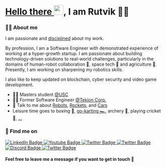 <h1>
  <a href="https://www.youtube.com/watch?v=rEq1Z0bjdwc">
    Hello there
  </a>
    <img src="https://media.giphy.com/media/hvRJCLFzcasrR4ia7z/giphy.gif" width="30px"/>, I am Rutvik 🧙‍♂️
</h1>

### 👨‍💻 About me ###

I am passionate and [disciplined](https://www.youtube.com/watch?v=d0MqYLLSrmQ) about my work.

By profession, I am a Software Engineer with demonstrated experience of working at a hyper-growth startup. I am passionate about building technology-driven solutions to real-world challenges, particularly in the domains of  human-robot collaboration 🤖, space tech 🚀 and agriculture 🌳. Presently, I am working on sharpening my robotics skills.

I also like to keep updated on blockchain, cyber security and video game development.

- 👨‍🎓 Masters student [@USC](https://www.usc.edu/)
- 👨‍💼 Former Software Engineer [@Tekion Corp.](https://tekion.com/)
- 💬 Talk to me about [Robots](https://www.youtube.com/watch?v=QRbvNL1PHKg), [Rockets](https://www.youtube.com/watch?v=IagOPTFL6e4), and [Cars](https://www.youtube.com/shorts/TCdjgo0VptI)
- Leisure time goes to boxing 🥊, [go-karting 🏎️](https://youtube.com/watch?v=2ndLSBPHT2E&feature=shares), archery 🏹, playing cricket 🏏, [...](https://www.youtube.com/watch?v=fllsKUNp8VA)


### 🤙 Find me on ###
<div id="badges">
  <a href="https://www.linkedin.com/in/rutvik-p4t3l/">
    <img src="https://img.shields.io/badge/LinkedIn-blue?style=for-the-badge&logo=linkedin&logoColor=white" alt="LinkedIn Badge"/>
  </a>
  <a href="https://www.youtube.com/channel/UCSf-xBzTHRW4Js7X8I2Fo9Q">
    <img src="https://img.shields.io/badge/YouTube-red?style=for-the-badge&logo=youtube&logoColor=white" alt="Youtube Badge"/>
  </a>
  <a href="https://twitter.com/10gic_80m8">
    <img src="https://img.shields.io/badge/Twitter-blue?style=for-the-badge&logo=twitter&logoColor=white" alt="Twitter Badge"/>
  </a>
  <a href="https://github.com/l0g1c-80m8">
    <img src="https://img.shields.io/badge/github-%23121011.svg?style=for-the-badge&logo=github&logoColor=white" alt="Twitter Badge"/>
  </a>
  <a href="https://discordapp.com/users/508653801406726147">
    <img src="https://img.shields.io/badge/Discord-%235865F2.svg?style=for-the-badge&logo=discord&logoColor=white" alt="Discord Badge"/>
  </a>
  <a href="mailto:rutvik.p4t3l@gmail.com">
    <img src="https://img.shields.io/badge/Gmail-D14836?style=for-the-badge&logo=gmail&logoColor=white" alt="Twitter Badge"/>
  </a>
</div>

#### Feel free to leave me a message if you want to get in touch 🥥

<!---
References:
 - https://ileriayo.github.io/markdown-badges/
 - https://www.sitepoint.com/github-profile-readme/
---> 
